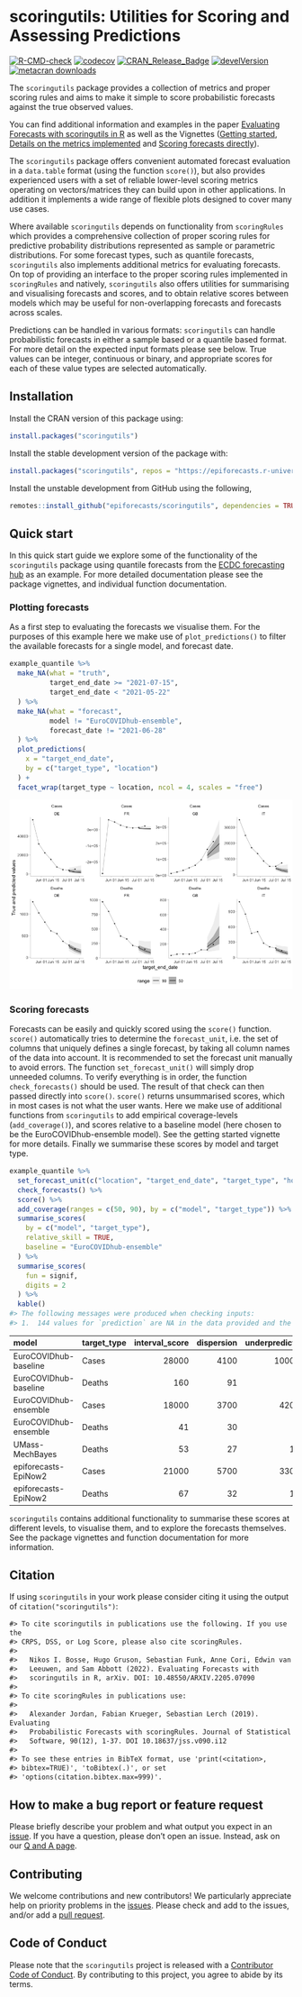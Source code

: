 scoringutils: Utilities for Scoring and Assessing Predictions
================

<!-- badges: start -->

[![R-CMD-check](https://github.com/epiforecasts/scoringutils/actions/workflows/R-CMD-check.yaml/badge.svg)](https://github.com/epiforecasts/scoringutils/actions/workflows/R-CMD-check.yaml)
[![codecov](https://app.codecov.io/gh/epiforecasts/scoringutilsbranch/master/graphs/badge.svg)](https://app.codecov.io/gh/epiforecasts/scoringutils)
[![CRAN_Release_Badge](https://www.r-pkg.org/badges/version-ago/scoringutils)](https://CRAN.R-project.org/package=scoringutils)
[![develVersion](https://img.shields.io/badge/devel%20version-1.1.0-green.svg?style=flat)](https://github.com/epiforecasts/scoringutils)
[![metacran
downloads](http://cranlogs.r-pkg.org/badges/grand-total/scoringutils)](https://cran.r-project.org/package=scoringutils)
<!-- badges: end -->

The `scoringutils` package provides a collection of metrics and proper
scoring rules and aims to make it simple to score probabilistic
forecasts against the true observed values.

You can find additional information and examples in the paper
[Evaluating Forecasts with scoringutils in
R](https://arxiv.org/abs/2205.07090) as well as the Vignettes ([Getting
started](https://epiforecasts.io/scoringutils/articles/getting-started.html),
[Details on the metrics
implemented](https://epiforecasts.io/scoringutils/articles/metric-details.html)
and [Scoring forecasts
directly](https://epiforecasts.io/scoringutils/articles/scoring-forecasts-directly.html)).

The `scoringutils` package offers convenient automated forecast
evaluation in a `data.table` format (using the function `score()`), but
also provides experienced users with a set of reliable lower-level
scoring metrics operating on vectors/matrices they can build upon in
other applications. In addition it implements a wide range of flexible
plots designed to cover many use cases.

Where available `scoringutils` depends on functionality from
`scoringRules` which provides a comprehensive collection of proper
scoring rules for predictive probability distributions represented as
sample or parametric distributions. For some forecast types, such as
quantile forecasts, `scoringutils` also implements additional metrics
for evaluating forecasts. On top of providing an interface to the proper
scoring rules implemented in `scoringRules` and natively, `scoringutils`
also offers utilities for summarising and visualising forecasts and
scores, and to obtain relative scores between models which may be useful
for non-overlapping forecasts and forecasts across scales.

Predictions can be handled in various formats: `scoringutils` can handle
probabilistic forecasts in either a sample based or a quantile based
format. For more detail on the expected input formats please see below.
True values can be integer, continuous or binary, and appropriate scores
for each of these value types are selected automatically.

## Installation

Install the CRAN version of this package using:

``` r
install.packages("scoringutils")
```

Install the stable development version of the package with:

``` r
install.packages("scoringutils", repos = "https://epiforecasts.r-universe.dev")
```

Install the unstable development from GitHub using the following,

``` r
remotes::install_github("epiforecasts/scoringutils", dependencies = TRUE)
```

## Quick start

In this quick start guide we explore some of the functionality of the
`scoringutils` package using quantile forecasts from the [ECDC
forecasting hub](https://covid19forecasthub.eu/) as an example. For more
detailed documentation please see the package vignettes, and individual
function documentation.

### Plotting forecasts

As a first step to evaluating the forecasts we visualise them. For the
purposes of this example here we make use of `plot_predictions()` to
filter the available forecasts for a single model, and forecast date.

``` r
example_quantile %>%
  make_NA(what = "truth", 
          target_end_date >= "2021-07-15", 
          target_end_date < "2021-05-22"
  ) %>%
  make_NA(what = "forecast",
          model != "EuroCOVIDhub-ensemble", 
          forecast_date != "2021-06-28"
  ) %>%
  plot_predictions(
    x = "target_end_date",
    by = c("target_type", "location")
  ) +
  facet_wrap(target_type ~ location, ncol = 4, scales = "free") 
```

![](man/figures/unnamed-chunk-4-1.png)<!-- -->

### Scoring forecasts

Forecasts can be easily and quickly scored using the `score()` function.
`score()` automatically tries to determine the `forecast_unit`, i.e. the
set of columns that uniquely defines a single forecast, by taking all
column names of the data into account. It is recommended to set the
forecast unit manually to avoid errors. The function
`set_forecast_unit()` will simply drop unneeded columns. To verify
everything is in order, the function `check_forecasts()` should be used.
The result of that check can then passed directly into `score()`.
`score()` returns unsummarised scores, which in most cases is not what
the user wants. Here we make use of additional functions from
`scoringutils` to add empirical coverage-levels (`add_coverage()`), and
scores relative to a baseline model (here chosen to be the
EuroCOVIDhub-ensemble model). See the getting started vignette for more
details. Finally we summarise these scores by model and target type.

``` r
example_quantile %>%
  set_forecast_unit(c("location", "target_end_date", "target_type", "horizon", "model")) %>%
  check_forecasts() %>%
  score() %>%
  add_coverage(ranges = c(50, 90), by = c("model", "target_type")) %>%
  summarise_scores(
    by = c("model", "target_type"),
    relative_skill = TRUE,
    baseline = "EuroCOVIDhub-ensemble"
  ) %>%
  summarise_scores(
    fun = signif, 
    digits = 2
  ) %>%
  kable()
#> The following messages were produced when checking inputs:
#> 1.  144 values for `prediction` are NA in the data provided and the corresponding rows were removed. This may indicate a problem if unexpected.
```

| model                 | target_type | interval_score | dispersion | underprediction | overprediction | coverage_deviation |    bias | ae_median | coverage_50 | coverage_90 | relative_skill | scaled_rel_skill |
|:----------------------|:------------|---------------:|-----------:|----------------:|---------------:|-------------------:|--------:|----------:|------------:|------------:|---------------:|-----------------:|
| EuroCOVIDhub-baseline | Cases       |          28000 |       4100 |         10000.0 |        14000.0 |             -0.110 |  0.0980 |     38000 |        0.33 |        0.82 |           1.30 |              1.6 |
| EuroCOVIDhub-baseline | Deaths      |            160 |         91 |             2.1 |           66.0 |              0.120 |  0.3400 |       230 |        0.66 |        1.00 |           2.30 |              3.8 |
| EuroCOVIDhub-ensemble | Cases       |          18000 |       3700 |          4200.0 |        10000.0 |             -0.098 | -0.0560 |     24000 |        0.39 |        0.80 |           0.82 |              1.0 |
| EuroCOVIDhub-ensemble | Deaths      |             41 |         30 |             4.1 |            7.1 |              0.200 |  0.0730 |        53 |        0.88 |        1.00 |           0.60 |              1.0 |
| UMass-MechBayes       | Deaths      |             53 |         27 |            17.0 |            9.0 |             -0.023 | -0.0220 |        78 |        0.46 |        0.88 |           0.75 |              1.3 |
| epiforecasts-EpiNow2  | Cases       |          21000 |       5700 |          3300.0 |        12000.0 |             -0.067 | -0.0790 |     28000 |        0.47 |        0.79 |           0.95 |              1.2 |
| epiforecasts-EpiNow2  | Deaths      |             67 |         32 |            16.0 |           19.0 |             -0.043 | -0.0051 |       100 |        0.42 |        0.91 |           0.98 |              1.6 |

`scoringutils` contains additional functionality to summarise these
scores at different levels, to visualise them, and to explore the
forecasts themselves. See the package vignettes and function
documentation for more information.

## Citation

If using `scoringutils` in your work please consider citing it using the
output of `citation("scoringutils")`:

    #> To cite scoringutils in publications use the following. If you use the
    #> CRPS, DSS, or Log Score, please also cite scoringRules.
    #> 
    #>   Nikos I. Bosse, Hugo Gruson, Sebastian Funk, Anne Cori, Edwin van
    #>   Leeuwen, and Sam Abbott (2022). Evaluating Forecasts with
    #>   scoringutils in R, arXiv. DOI: 10.48550/ARXIV.2205.07090
    #> 
    #> To cite scoringRules in publications use:
    #> 
    #>   Alexander Jordan, Fabian Krueger, Sebastian Lerch (2019). Evaluating
    #>   Probabilistic Forecasts with scoringRules. Journal of Statistical
    #>   Software, 90(12), 1-37. DOI 10.18637/jss.v090.i12
    #> 
    #> To see these entries in BibTeX format, use 'print(<citation>,
    #> bibtex=TRUE)', 'toBibtex(.)', or set
    #> 'options(citation.bibtex.max=999)'.

## How to make a bug report or feature request

Please briefly describe your problem and what output you expect in an
[issue](https://github.com/epiforecasts/scoringutils/issues). If you
have a question, please don’t open an issue. Instead, ask on our [Q and
A
page](https://github.com/epiforecasts/scoringutils/discussions/categories/q-a).

## Contributing

We welcome contributions and new contributors! We particularly
appreciate help on priority problems in the
[issues](https://github.com/epiforecasts/scoringutils/issues). Please
check and add to the issues, and/or add a [pull
request](https://github.com/epiforecasts/scoringutils/pulls).

## Code of Conduct

Please note that the `scoringutils` project is released with a
[Contributor Code of
Conduct](https://epiforecasts.io/scoringutils/CODE_OF_CONDUCT.html). By
contributing to this project, you agree to abide by its terms.

